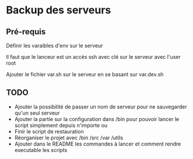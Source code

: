 # Backup des serveurs

## Pré-requis

Définir les varaibles d'env sur le serveur

Il faut que le lanceur est un accès ssh avec clé sur le serveur avec l'user root

Ajouter le fichier var.sh sur le serveur en se basant sur var.dev.sh

## TODO

-   Ajouter la possibilité de passer un nom de serveur pour ne sauvegarder qu'un seul serveur
-   Ajouter la partie sur la configuration dans /bin pour pouvoir lancer le script simplement depuis n'importe ou
-   Finir le script de restauration
-   Réorganiser le projet avec /bin /src /var /utils
-   Ajouter dans le README les commandes à lancer et comment rendre executable les scripts
